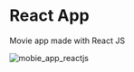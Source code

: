 # React App

Movie app made with React JS

![mobie_app_reactjs](https://user-images.githubusercontent.com/75887699/116387187-758d3c00-a812-11eb-99a1-99b11e58233c.png)
